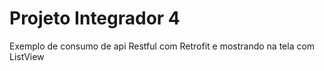 # Projeto Integrador 4
Exemplo de consumo de api Restful com Retrofit e mostrando na tela com ListView
